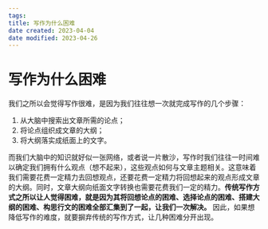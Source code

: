 ```yaml
---
tags:
title: 写作为什么困难
date created: 2023-04-04
date modified: 2023-04-26
---
```


# 写作为什么困难

我们之所以会觉得写作很难，是因为我们往往想一次就完成写作的几个步骤：

1. 从大脑中搜索出文章所需的论点；
2. 将论点组织成文章的大纲；
3. 将大纲落实成纸面上的文字。

而我们大脑中的知识就好似一张网络，或者说一片散沙，写作时我们往往一时间难以确定我们拥有什么观点（想不起来），这些观点如何与文章主题相关。这意味着我们需要花费一定精力去回想观点，还要花费一定精力将回想起来的观点形成文章的大纲。同时，文章大纲向纸面文字转换也需要花费我们一定的精力。**传统写作方式之所以让人觉得困难，就是因为其将回想论点的困难、选择论点的困难、搭建大纲的困难、构思行文的困难全部汇集到了一起，让我们一次解决。** 因此，如果想降低写作的难度，就要摒弃传统的写作方式，让几种困难分开出现。
